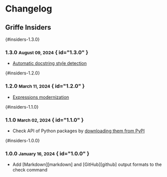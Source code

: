 # Changelog

## Griffe Insiders

[](){#insiders-1.3.0}
### 1.3.0 <small>August 09, 2024</small> { id="1.3.0" }

- [Automatic docstring style detection](../reference/docstrings.md#auto-style)

[](){#insiders-1.2.0}
### 1.2.0 <small>March 11, 2024</small> { id="1.2.0" }

- [Expressions modernization](../guide/users/navigating.md#modernization)

[](){#insiders-1.1.0}
### 1.1.0 <small>March 02, 2024</small> { id="1.1.0" }

- Check API of Python packages by [downloading them from PyPI](../guide/users/checking.md#using-pypi)

[](){#insiders-1.0.0}
### 1.0.0 <small>January 16, 2024</small> { id="1.0.0" }

- Add [Markdown][markdown] and [GitHub][github] output formats to the check command
